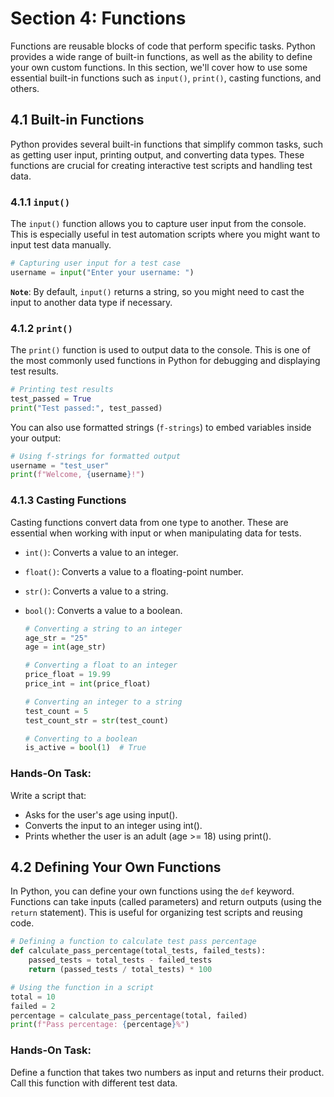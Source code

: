 # Section 4: Functions

Functions are reusable blocks of code that perform specific tasks. Python provides a wide range of built-in functions, as well as the ability to define your own custom functions. In this section, we'll cover how to use some essential built-in functions such as `input()`, `print()`, casting functions, and others.


## 4.1 Built-in Functions

Python provides several built-in functions that simplify common tasks, such as getting user input, printing output, and converting data types. These functions are crucial for creating interactive test scripts and handling test data.


### 4.1.1 `input()`

The `input()` function allows you to capture user input from the console. This is especially useful in test automation scripts where you might want to input test data manually.

   ```python
   # Capturing user input for a test case
   username = input("Enter your username: ")
   ```

**`Note`**: By default, `input()` returns a string, so you might need to cast the input to another data type if necessary.


### 4.1.2 `print()`

The `print()` function is used to output data to the console. This is one of the most commonly used functions in Python for debugging and displaying test results.

   ```python
   # Printing test results
   test_passed = True
   print("Test passed:", test_passed)
   ```

You can also use formatted strings (`f-strings`) to embed variables inside your output:

   ```python
   # Using f-strings for formatted output
   username = "test_user"
   print(f"Welcome, {username}!")
   ```


### 4.1.3 Casting Functions

Casting functions convert data from one type to another. These are essential when working with input or when manipulating data for tests.
- `int()`: Converts a value to an integer.
- `float()`: Converts a value to a floating-point number.
- `str()`: Converts a value to a string.
- `bool()`: Converts a value to a boolean.

   ```python
   # Converting a string to an integer
   age_str = "25"
   age = int(age_str)
   
   # Converting a float to an integer
   price_float = 19.99
   price_int = int(price_float)
   
   # Converting an integer to a string
   test_count = 5
   test_count_str = str(test_count)
   
   # Converting to a boolean
   is_active = bool(1)  # True
   ```

### Hands-On Task:

Write a script that:
- Asks for the user's age using input().
- Converts the input to an integer using int().
- Prints whether the user is an adult (age >= 18) using print().


## 4.2 Defining Your Own Functions

In Python, you can define your own functions using the `def` keyword. Functions can take inputs (called parameters) and return outputs (using the `return` statement). This is useful for organizing test scripts and reusing code.

   ```python
   # Defining a function to calculate test pass percentage
   def calculate_pass_percentage(total_tests, failed_tests):
       passed_tests = total_tests - failed_tests
       return (passed_tests / total_tests) * 100
   
   # Using the function in a script
   total = 10
   failed = 2
   percentage = calculate_pass_percentage(total, failed)
   print(f"Pass percentage: {percentage}%")
   ```


### Hands-On Task:

Define a function that takes two numbers as input and returns their product. Call this function with different test data.
